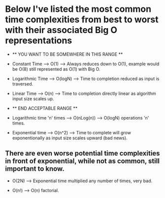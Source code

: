 # Below I've listed the most common time complexities from best to worst with their associated Big O representations

- ** YOU WANT TO BE SOMEWHERE IN THIS RANGE **
- Constant Time --> O(1) --> Always reduces down to O(1), example would be O(8) still represented as O(1) with Big O.

- Logarithmic Time --> O(logN) --> Time to completion reduced as input is traversed.

- Linear Time --> O(n) --> Time to completion directly linear as algorithm input size scales up.
- ** END ACCEPTABLE RANGE **
- Logarithmic time 'n' times --> O(nLog(n)) --> O(logN) operations 'n' times.

- Exponential time --> O(n^2) --> Time to complete will grow exponentionally as input size scales upward (bad news).

## There are even worse potential time complexities in front of exponential, while not as common, still important to know.

- O(2N) --> Exponential time multiplied any number of times, very bad.

- O(n!) --> O(n) factorial.

